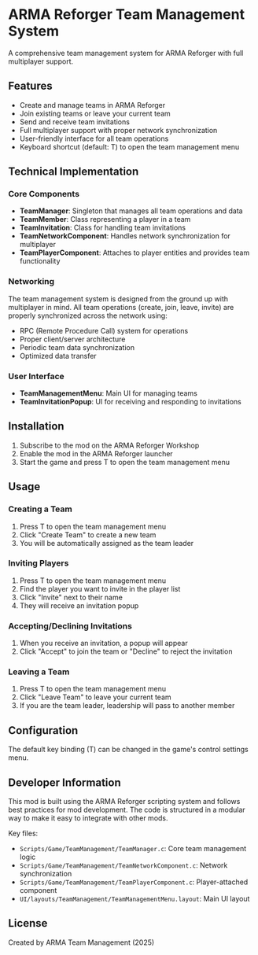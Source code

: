 # ARMA Reforger Team Management System

A comprehensive team management system for ARMA Reforger with full multiplayer support.

## Features

- Create and manage teams in ARMA Reforger
- Join existing teams or leave your current team
- Send and receive team invitations
- Full multiplayer support with proper network synchronization
- User-friendly interface for all team operations
- Keyboard shortcut (default: T) to open the team management menu

## Technical Implementation

### Core Components

- **TeamManager**: Singleton that manages all team operations and data
- **TeamMember**: Class representing a player in a team
- **TeamInvitation**: Class for handling team invitations
- **TeamNetworkComponent**: Handles network synchronization for multiplayer
- **TeamPlayerComponent**: Attaches to player entities and provides team functionality

### Networking

The team management system is designed from the ground up with multiplayer in mind. All team operations (create, join, leave, invite) are properly synchronized across the network using:

- RPC (Remote Procedure Call) system for operations
- Proper client/server architecture
- Periodic team data synchronization
- Optimized data transfer

### User Interface

- **TeamManagementMenu**: Main UI for managing teams
- **TeamInvitationPopup**: UI for receiving and responding to invitations

## Installation

1. Subscribe to the mod on the ARMA Reforger Workshop
2. Enable the mod in the ARMA Reforger launcher
3. Start the game and press T to open the team management menu

## Usage

### Creating a Team

1. Press T to open the team management menu
2. Click "Create Team" to create a new team
3. You will be automatically assigned as the team leader

### Inviting Players

1. Press T to open the team management menu
2. Find the player you want to invite in the player list
3. Click "Invite" next to their name
4. They will receive an invitation popup

### Accepting/Declining Invitations

1. When you receive an invitation, a popup will appear
2. Click "Accept" to join the team or "Decline" to reject the invitation

### Leaving a Team

1. Press T to open the team management menu
2. Click "Leave Team" to leave your current team
3. If you are the team leader, leadership will pass to another member

## Configuration

The default key binding (T) can be changed in the game's control settings menu.

## Developer Information

This mod is built using the ARMA Reforger scripting system and follows best practices for mod development. The code is structured in a modular way to make it easy to integrate with other mods.

Key files:
- `Scripts/Game/TeamManagement/TeamManager.c`: Core team management logic
- `Scripts/Game/TeamManagement/TeamNetworkComponent.c`: Network synchronization
- `Scripts/Game/TeamManagement/TeamPlayerComponent.c`: Player-attached component
- `UI/layouts/TeamManagement/TeamManagementMenu.layout`: Main UI layout

## License

Created by ARMA Team Management (2025)